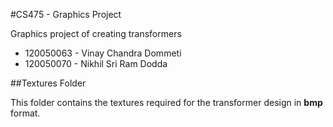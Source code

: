 #CS475 - Graphics Project


Graphics project of creating transformers

* 120050063 - Vinay Chandra Dommeti
* 120050070 - Nikhil Sri Ram Dodda

##Textures Folder

This folder contains the textures required for the transformer design in **bmp** format.
